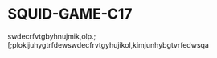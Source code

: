 # SQUID-GAME-C17
swdecrfvtgbyhnujmik,olp.;[;plokijuhygtrfdewswdecfrvtgyhujikol,kimjunhybgtvrfedwsqa
